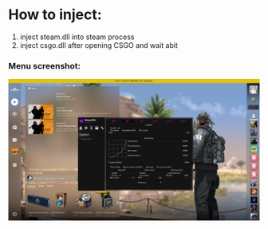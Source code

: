 # How to inject:
1) inject steam.dll into steam process
2) inject csgo.dll after opening CSGO and wait abit
### Menu screenshot:
![image](https://github.com/JannesBonk/CSGO-Cheats/blob/main/Monolith/menu%20screenshot.png)
